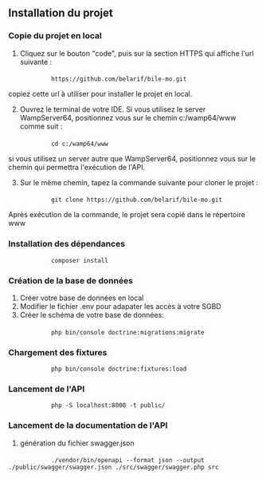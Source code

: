 ## Installation du projet
### Copie du projet en local

1. Cliquez sur le bouton "code", puis sur la section HTTPS qui affiche l'url suivante :
####
                https://github.com/belarif/bile-mo.git 

copiez cette url à utiliser pour installer le projet en local.

2. Ouvrez le terminal de votre IDE. Si vous utilisez le server WampServer64, positionnez vous sur le chemin c:/wamp64/www comme suit :
####
                cd c:/wamp64/www
si vous utilisez un server autre que WampServer64, positionnez vous sur le chemin qui permettra l'exécution de l'API.

 3. Sur le même chemin, tapez la commande suivante pour cloner le projet : 
####
                git clone https://github.com/belarif/bile-mo.git

 Après exécution de la commande, le projet sera copié dans le répertoire www

### Installation des dépendances
                composer install

### Création de la base de données
1. Créer votre base de données en local
2. Modifier le fichier .env pour adapater les accès à votre SGBD
3. Créer le schéma de votre base de données: 
####
                php bin/console doctrine:migrations:migrate

### Chargement des fixtures
                php bin/console doctrine:fixtures:load
### Lancement de l'API
                php -S localhost:8000 -t public/

### Lancement de la documentation de l'API
1. génération du fichier swagger.json
####

                ./vendor/bin/openapi --format json --output ./public/swagger/swagger.json ./src/swagger/swagger.php src

